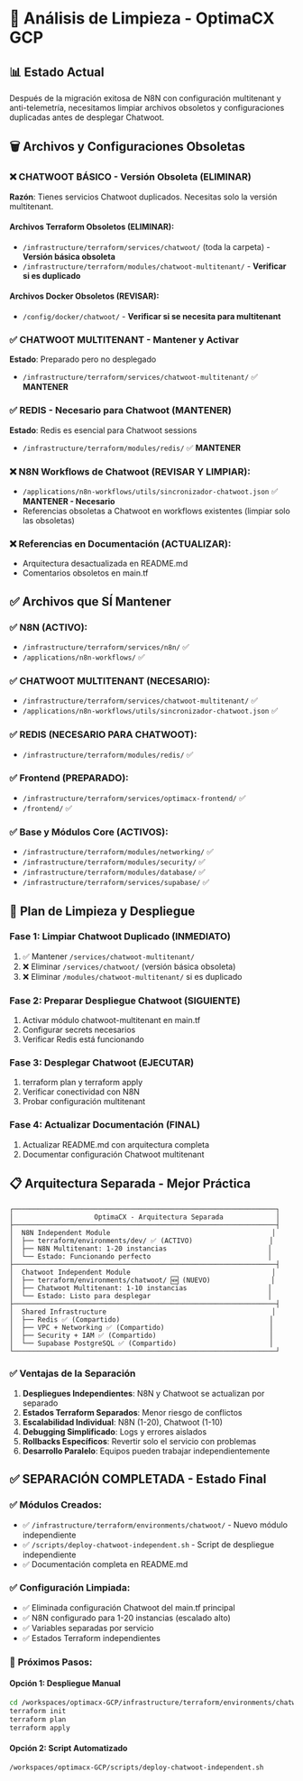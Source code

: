 # 🧹 Análisis de Limpieza - OptimaCX GCP

## 📊 Estado Actual
Después de la migración exitosa de N8N con configuración multitenant y anti-telemetría, necesitamos limpiar archivos obsoletos y configuraciones duplicadas antes de desplegar Chatwoot.

## 🗑️ Archivos y Configuraciones Obsoletas

### ❌ CHATWOOT BÁSICO - Versión Obsoleta (ELIMINAR)
**Razón**: Tienes servicios Chatwoot duplicados. Necesitas solo la versión multitenant.

#### Archivos Terraform Obsoletos (ELIMINAR):
- `/infrastructure/terraform/services/chatwoot/` (toda la carpeta) - **Versión básica obsoleta**
- `/infrastructure/terraform/modules/chatwoot-multitenant/` - **Verificar si es duplicado**

#### Archivos Docker Obsoletos (REVISAR):
- `/config/docker/chatwoot/` - **Verificar si se necesita para multitenant**

### ✅ CHATWOOT MULTITENANT - Mantener y Activar
**Estado**: Preparado pero no desplegado
- `/infrastructure/terraform/services/chatwoot-multitenant/` ✅ **MANTENER**

### ✅ REDIS - Necesario para Chatwoot (MANTENER)
**Estado**: Redis es esencial para Chatwoot sessions
- `/infrastructure/terraform/modules/redis/` ✅ **MANTENER**

### ❌ N8N Workflows de Chatwoot (REVISAR Y LIMPIAR):
- `/applications/n8n-workflows/utils/sincronizador-chatwoot.json` ✅ **MANTENER - Necesario**
- Referencias obsoletas a Chatwoot en workflows existentes (limpiar solo las obsoletas)

### ❌ Referencias en Documentación (ACTUALIZAR):
- Arquitectura desactualizada en README.md
- Comentarios obsoletos en main.tf

## ✅ Archivos que SÍ Mantener

### ✅ N8N (ACTIVO):
- `/infrastructure/terraform/services/n8n/` ✅
- `/applications/n8n-workflows/` ✅

### ✅ CHATWOOT MULTITENANT (NECESARIO):
- `/infrastructure/terraform/services/chatwoot-multitenant/` ✅
- `/applications/n8n-workflows/utils/sincronizador-chatwoot.json` ✅

### ✅ REDIS (NECESARIO PARA CHATWOOT):
- `/infrastructure/terraform/modules/redis/` ✅

### ✅ Frontend (PREPARADO):
- `/infrastructure/terraform/services/optimacx-frontend/` ✅
- `/frontend/` ✅

### ✅ Base y Módulos Core (ACTIVOS):
- `/infrastructure/terraform/modules/networking/` ✅
- `/infrastructure/terraform/modules/security/` ✅  
- `/infrastructure/terraform/modules/database/` ✅
- `/infrastructure/terraform/services/supabase/` ✅

## 🎯 Plan de Limpieza y Despliegue

### Fase 1: Limpiar Chatwoot Duplicado (INMEDIATO)
1. ✅ Mantener `/services/chatwoot-multitenant/`
2. ❌ Eliminar `/services/chatwoot/` (versión básica obsoleta)
3. ❌ Eliminar `/modules/chatwoot-multitenant/` si es duplicado

### Fase 2: Preparar Despliegue Chatwoot (SIGUIENTE)
1. Activar módulo chatwoot-multitenant en main.tf
2. Configurar secrets necesarios
3. Verificar Redis está funcionando

### Fase 3: Desplegar Chatwoot (EJECUTAR)
1. terraform plan y terraform apply
2. Verificar conectividad con N8N
3. Probar configuración multitenant

### Fase 4: Actualizar Documentación (FINAL)
1. Actualizar README.md con arquitectura completa
2. Documentar configuración Chatwoot multitenant

## 📋 Arquitectura Separada - Mejor Práctica

```
┌─────────────────────────────────────────────────────────────────┐
│                    OptimaCX - Arquitectura Separada             │
├─────────────────────────────────────────────────────────────────┤
│  N8N Independent Module                                        │
│  ├── terraform/environments/dev/ ✅ (ACTIVO)                   │
│  ├── N8N Multitenant: 1-20 instancias                         │
│  └── Estado: Funcionando perfecto                             │
├─────────────────────────────────────────────────────────────────┤
│  Chatwoot Independent Module                                   │
│  ├── terraform/environments/chatwoot/ 🆕 (NUEVO)               │
│  ├── Chatwoot Multitenant: 1-10 instancias                    │
│  └── Estado: Listo para desplegar                             │
├─────────────────────────────────────────────────────────────────┤
│  Shared Infrastructure                                         │
│  ├── Redis ✅ (Compartido)                                     │
│  ├── VPC + Networking ✅ (Compartido)                          │
│  ├── Security + IAM ✅ (Compartido)                            │
│  └── Supabase PostgreSQL ✅ (Compartido)                       │
└─────────────────────────────────────────────────────────────────┘
```

### ✅ **Ventajas de la Separación**

1. **Despliegues Independientes**: N8N y Chatwoot se actualizan por separado
2. **Estados Terraform Separados**: Menor riesgo de conflictos
3. **Escalabilidad Individual**: N8N (1-20), Chatwoot (1-10)
4. **Debugging Simplificado**: Logs y errores aislados
5. **Rollbacks Específicos**: Revertir solo el servicio con problemas
6. **Desarrollo Paralelo**: Equipos pueden trabajar independientemente

## ✅ SEPARACIÓN COMPLETADA - Estado Final

### ✅ **Módulos Creados**:
- ✅ `/infrastructure/terraform/environments/chatwoot/` - Nuevo módulo independiente
- ✅ `/scripts/deploy-chatwoot-independent.sh` - Script de despliegue independiente
- ✅ Documentación completa en README.md

### ✅ **Configuración Limpiada**:
- ✅ Eliminada configuración Chatwoot del main.tf principal
- ✅ N8N configurado para 1-20 instancias (escalado alto)
- ✅ Variables separadas por servicio
- ✅ Estados Terraform independientes

### 🚀 **Próximos Pasos**:

#### Opción 1: Despliegue Manual
```bash
cd /workspaces/optimacx-GCP/infrastructure/terraform/environments/chatwoot
terraform init
terraform plan
terraform apply
```

#### Opción 2: Script Automatizado
```bash
/workspaces/optimacx-GCP/scripts/deploy-chatwoot-independent.sh
```
